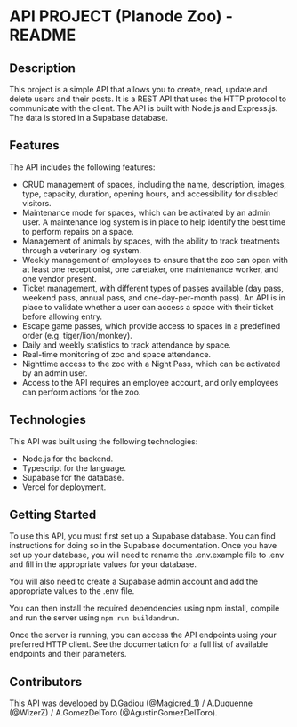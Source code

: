 # API PROJECT (Planode Zoo) - README

## Description
This project is a simple API that allows you to create, read, update and delete users and their posts. It is a REST API that uses the HTTP protocol to communicate with the client. The API is built with Node.js and Express.js. The data is stored in a Supabase database.

## Features
The API includes the following features:

- CRUD management of spaces, including the name, description, images, type, capacity, duration, opening hours, and accessibility for disabled visitors.
- Maintenance mode for spaces, which can be activated by an admin user. A maintenance log system is in place to help identify the best time to perform repairs on a space.
- Management of animals by spaces, with the ability to track treatments through a veterinary log system.
- Weekly management of employees to ensure that the zoo can open with at least one receptionist, one caretaker, one maintenance worker, and one vendor present.
- Ticket management, with different types of passes available (day pass, weekend pass, annual pass, and one-day-per-month pass). An API is in place to validate whether a user can access a space with their ticket before allowing entry.
- Escape game passes, which provide access to spaces in a predefined order (e.g. tiger/lion/monkey).
- Daily and weekly statistics to track attendance by space.
- Real-time monitoring of zoo and space attendance.
- Nighttime access to the zoo with a Night Pass, which can be activated by an admin user.
- Access to the API requires an employee account, and only employees can perform actions for the zoo.

## Technologies
This API was built using the following technologies:

- Node.js for the backend.
- Typescript for the language.
- Supabase for the database.
- Vercel for deployment.


## Getting Started
To use this API, you must first set up a Supabase database. You can find instructions for doing so in the Supabase documentation. Once you have set up your database, you will need to rename the .env.example file to .env and fill in the appropriate values for your database. 

You will also need to create a Supabase admin account and add the appropriate values to the .env file.

You can then install the required dependencies using npm install, compile and run the server using ```npm run buildandrun```.

Once the server is running, you can access the API endpoints using your preferred HTTP client. See the documentation for a full list of available endpoints and their parameters.

## Contributors
This API was developed by D.Gadiou (@Magicred_1) / A.Duquenne (@WizerZ) / A.GomezDelToro (@AgustinGomezDelToro).
